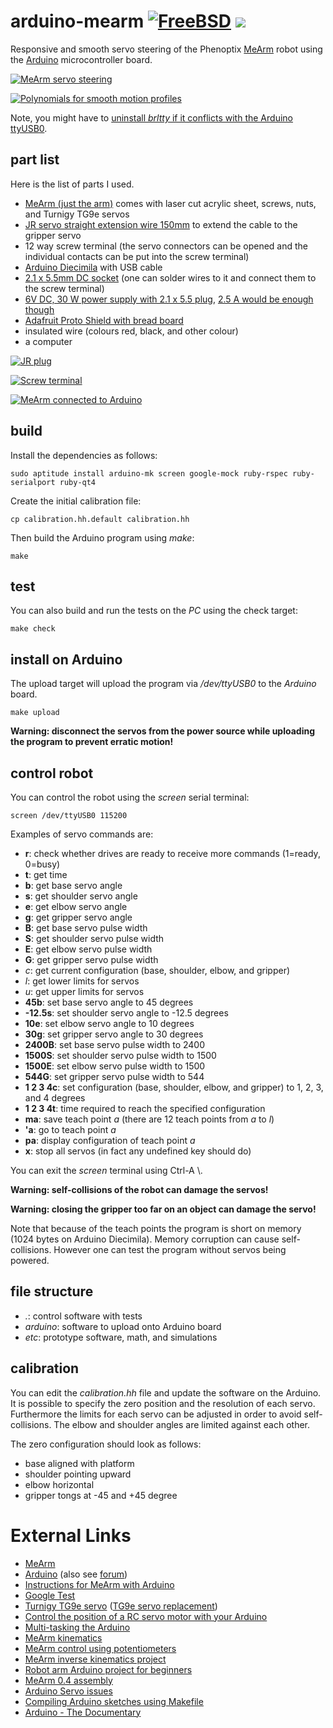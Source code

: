 # arduino-mearm [![FreeBSD](https://img.shields.io/badge/license-FreeBSD-red.png)](https://opensource.org/licenses/BSD-2-Clause) [![](https://img.shields.io/circleci/project/wedesoft/arduino-mearm/master.png)](https://circleci.com/gh/wedesoft/arduino-mearm)

Responsive and smooth servo steering of the Phenoptix [MeArm][1] robot using the [Arduino][2] microcontroller board.

[![MeArm servo steering](http://img.youtube.com/vi/bwe8nBm6TN8/0.jpg)](http://www.youtube.com/watch?v=bwe8nBm6TN8)

[![Polynomials for smooth motion profiles](etc/maxima/polynomial.png)](etc/polynomial.png)

Note, you might have to [uninstall *brltty* if it conflicts with the Arduino ttyUSB0][3].

## part list

Here is the list of parts I used.

* [MeArm (just the arm)](http://mearm.com/?variant=4765780037) comes with laser cut acrylic sheet, screws, nuts, and Turnigy TG9e servos
* [JR servo straight extension wire 150mm](http://www.amazon.co.uk/gp/product/B00P1716VO) to extend the cable to the gripper servo
* 12 way screw terminal (the servo connectors can be opened and the individual contacts can be put into the screw terminal)
* [Arduino Diecimila](https://www.arduino.cc/en/Main/ArduinoBoardDiecimila) with USB cable
* [2.1 x 5.5mm DC socket](http://www.maplin.co.uk/p/21-x-55mm-dc-socket-plastic-ft96e) (one can solder wires to it and connect them to the screw terminal)
* [6V DC, 30 W power supply with 2.1 x 5.5 plug](http://uk.rs-online.com/web/p/plug-in-power-supply/7424762/), [2.5 A would be enough though](http://mearm.com/collections/mearm/products/mearm-mains-power-supply-6v-2-5a)
* [Adafruit Proto Shield with bread board](https://www.adafruit.com/products/51)
* insulated wire (colours red, black, and other colour)
* a computer

[![JR plug](etc/jrplug.jpg)](etc/jrplug.jpg)

[![Screw terminal](etc/screwterminal.jpg)](etc/screwterminal.jpg)

[![MeArm connected to Arduino](etc/overview.jpg)](etc/overview.jpg)

## build

Install the dependencies as follows:

```
sudo aptitude install arduino-mk screen google-mock ruby-rspec ruby-serialport ruby-qt4
```

Create the initial calibration file:

```
cp calibration.hh.default calibration.hh
```

Then build the Arduino program using *make*:

```
make
```

## test

You can also build and run the tests on the *PC* using the check target:

```
make check
```

## install on Arduino

The upload target will upload the program via */dev/ttyUSB0* to the *Arduino* board.

```
make upload
```

**Warning: disconnect the servos from the power source while uploading the program to prevent erratic motion!**

## control robot

You can control the robot using the *screen* serial terminal:

```
screen /dev/ttyUSB0 115200
```

Examples of servo commands are:

* **r**: check whether drives are ready to receive more commands (1=ready, 0=busy)
* **t**: get time
* **b**: get base servo angle
* **s**: get shoulder servo angle
* **e**: get elbow servo angle
* **g**: get gripper servo angle
* **B**: get base servo pulse width
* **S**: get shoulder servo pulse width
* **E**: get elbow servo pulse width
* **G**: get gripper servo pulse width
* *c*: get current configuration (base, shoulder, elbow, and gripper)
* *l*: get lower limits for servos
* *u*: get upper limits for servos
* **45b**: set base servo angle to 45 degrees
* **-12.5s**: set shoulder servo angle to -12.5 degrees
* **10e**: set elbow servo angle to 10 degrees
* **30g**: set gripper servo angle to 30 degrees
* **2400B**: set base servo pulse width to 2400
* **1500S**: set shoulder servo pulse width to 1500
* **1500E**: set elbow servo pulse width to 1500
* **544G**: set gripper servo pulse width to 544
* **1 2 3 4c**: set configuration (base, shoulder, elbow, and gripper) to 1, 2, 3, and 4 degrees
* **1 2 3 4t**: time required to reach the specified configuration
* **ma**: save teach point *a* (there are 12 teach points from *a* to *l*)
* **'a**: go to teach point *a*
* **pa**: display configuration of teach point *a*
* **x**: stop all servos (in fact any undefined key should do)

You can exit the *screen* terminal using Ctrl-A \\.

**Warning: self-collisions of the robot can damage the servos!**

**Warning: closing the gripper too far on an object can damage the servo!**

Note that because of the teach points the program is short on memory (1024 bytes on Arduino Diecimila).
Memory corruption can cause self-collisions. However one can test the program without servos being powered.

## file structure

* *.*: control software with tests
* *arduino*: software to upload onto Arduino board
* *etc*: prototype software, math, and simulations

## calibration

You can edit the *calibration.hh* file and update the software on the Arduino.
It is possible to specify the zero position and the resolution of each servo.
Furthermore the limits for each servo can be adjusted in order to avoid self-collisions.
The elbow and shoulder angles are limited against each other.

The zero configuration should look as follows:
* base aligned with platform
* shoulder pointing upward
* elbow horizontal
* gripper tongs at -45 and +45 degree

# External Links

* [MeArm][1]
* [Arduino][2] (also see [forum][17])
* [Instructions for MeArm with Arduino][13]
* [Google Test][4]
* [Turnigy TG9e servo][5] ([TG9e servo replacement](http://www.amazon.co.uk/gp/product/B00V3F6LYU))
* [Control the position of a RC servo motor with your Arduino][6]
* [Multi-tasking the Arduino][7]
* [MeArm kinematics][8]
* [MeArm control using potentiometers][10]
* [MeArm inverse kinematics project][9]
* [Robot arm Arduino project for beginners][11]
* [MeArm 0.4 assembly][12]
* [Arduino Servo issues][13]
* [Compiling Arduino sketches using Makefile][16]
* [Arduino - The Documentary][18]

[1]: http://mearm.com/
[2]: https://www.arduino.cc/
[3]: http://www.ladyada.net/learn/arduino/lesson0-lin.html
[4]: https://code.google.com/p/googlemock/wiki/ForDummies
[5]: http://www.servodatabase.com/servo/turnigy/tg9e
[6]: https://www.arduino.cc/en/Tutorial/Knob
[7]: https://learn.adafruit.com/multi-tasking-the-arduino-part-1?view=all
[8]: http://bitofahack.com/post/1433701488
[9]: https://github.com/yorkhackspace/meArm
[10]: https://github.com/phenoptix/MeArm
[11]: http://lifehacker.com/build-a-kickass-robot-arm-the-perfect-arduino-project-1700643747
[12]: http://www.mathias-wilhelm.de/arduino/projects/phenoptix-mearm/
[13]: http://mearm.com/pages/instructions
[14]: http://www.double-oops.org/mini-blog/debuggingarduinoservoissues
[15]: http://forum.arduino.cc/index.php?topic=365050.0
[16]: http://hardwarefun.com/tutorials/compiling-arduino-sketches-using-makefile
[17]: http://forum.arduino.cc/
[18]: https://vimeo.com/18539129
